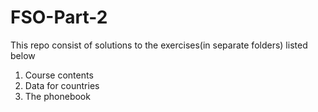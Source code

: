 # FSO-Part-2

This repo consist of solutions to the exercises(in separate folders) listed below 

1. Course contents
2. Data for countries
3. The phonebook
